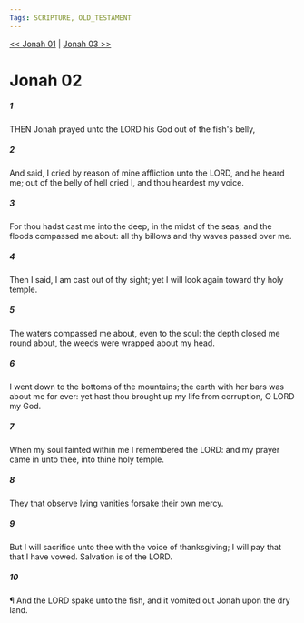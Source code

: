 ```yaml
---
Tags: SCRIPTURE, OLD_TESTAMENT
---
```


[<< Jonah 01](OLD_TESTAMENT/32_Jonah/Jonah_01.md) | [Jonah 03 >>](OLD_TESTAMENT/32_Jonah/Jonah_03.md)

# Jonah 02

##### 1
 THEN Jonah prayed unto the LORD his God out of the fish's belly,
##### 2
 And said, I cried by reason of mine affliction unto the LORD, and he heard me; out of the belly of hell cried I, and thou heardest my voice.
##### 3
 For thou hadst cast me into the deep, in the midst of the seas; and the floods compassed me about: all thy billows and thy waves passed over me.
##### 4
 Then I said, I am cast out of thy sight; yet I will look again toward thy holy temple.
##### 5
 The waters compassed me about, even to the soul: the depth closed me round about, the weeds were wrapped about my head.
##### 6
 I went down to the bottoms of the mountains; the earth with her bars was about me for ever: yet hast thou brought up my life from corruption, O LORD my God.
##### 7
 When my soul fainted within me I remembered the LORD: and my prayer came in unto thee, into thine holy temple.
##### 8
 They that observe lying vanities forsake their own mercy.
##### 9
 But I will sacrifice unto thee with the voice of thanksgiving; I will pay that that I have vowed.  Salvation is of the LORD.
##### 10
 ¶ And the LORD spake unto the fish, and it vomited out Jonah upon the dry land.
